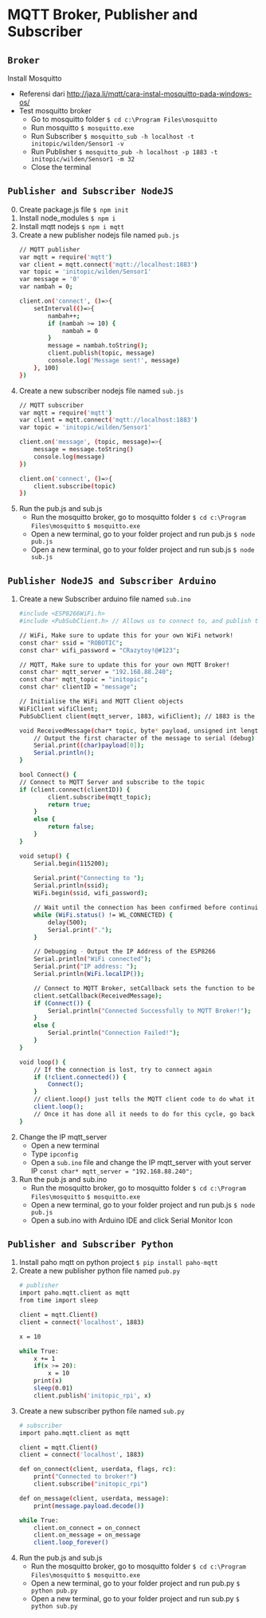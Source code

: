 # MQTT Broker, Publisher and Subscriber

## `Broker`
Install Mosquitto</br>
- Referensi dari http://jaza.li/mqtt/cara-instal-mosquitto-pada-windows-os/
- Test mosquitto broker
    - Go to mosquitto folder
        `$ cd c:\Program Files\mosquitto`
    - Run mosquitto
        `$ mosquitto.exe`
    - Run Subscriber
        `$ mosquitto_sub -h localhost -t initopic/wilden/Sensor1 -v`
    - Run Publisher
        `$ mosquitto_pub -h localhost -p 1883 -t initopic/wilden/Sensor1 -m 32`
    - Close the terminal

## `Publisher and Subscriber NodeJS`
0. Create package.js file `$ npm init`
1. Install node_modules `$ npm i`
2. Install mqtt nodejs `$ npm i mqtt`
3. Create a new publisher nodejs file named `pub.js`
    ```sh
    // MQTT publisher
    var mqtt = require('mqtt')
    var client = mqtt.connect('mqtt://localhost:1883')
    var topic = 'initopic/wilden/Sensor1'
    var message = '0'
    var nambah = 0;

    client.on('connect', ()=>{
        setInterval(()=>{
            nambah++;
            if (nambah >= 10) {
                nambah = 0
            }
            message = nambah.toString();
            client.publish(topic, message)
            console.log('Message sent!', message)
        }, 100)
    })
    ```
4. Create a new subscriber nodejs file named `sub.js`
    ```sh
    // MQTT subscriber
    var mqtt = require('mqtt')
    var client = mqtt.connect('mqtt://localhost:1883')
    var topic = 'initopic/wilden/Sensor1'

    client.on('message', (topic, message)=>{
        message = message.toString()
        console.log(message)
    })

    client.on('connect', ()=>{
        client.subscribe(topic)
    })
    ```
5. Run the pub.js and sub.js
    - Run the mosquitto broker, go to mosquitto folder
        `$ cd c:\Program Files\mosquitto`
        `$ mosquitto.exe`
    - Open a new terminal, go to your folder project and run pub.js
        `$ node pub.js`
    - Open a new terminal, go to your folder project and run sub.js
        `$ node sub.js`

## `Publisher NodeJS and Subscriber Arduino`
1. Create a new Subscriber arduino file named `sub.ino`
    ```sh
    #include <ESP8266WiFi.h>
    #include <PubSubClient.h> // Allows us to connect to, and publish to the MQTT broker

    // WiFi, Make sure to update this for your own WiFi network!
    const char* ssid = "ROBOTIC";
    const char* wifi_password = "CRazytoy!@#123";

    // MQTT, Make sure to update this for your own MQTT Broker!
    const char* mqtt_server = "192.168.88.240";
    const char* mqtt_topic = "initopic";
    const char* clientID = "message";

    // Initialise the WiFi and MQTT Client objects
    WiFiClient wifiClient;
    PubSubClient client(mqtt_server, 1883, wifiClient); // 1883 is the listener port for the Broker

    void ReceivedMessage(char* topic, byte* payload, unsigned int length) {
        // Output the first character of the message to serial (debug)
        Serial.print((char)payload[0]);
        Serial.println();
    }

    bool Connect() {
    // Connect to MQTT Server and subscribe to the topic
    if (client.connect(clientID)) {
            client.subscribe(mqtt_topic);
            return true;
        }
        else {
            return false;
        }
    }

    void setup() {
        Serial.begin(115200);
        
        Serial.print("Connecting to ");
        Serial.println(ssid);
        WiFi.begin(ssid, wifi_password);

        // Wait until the connection has been confirmed before continuing
        while (WiFi.status() != WL_CONNECTED) {
            delay(500);
            Serial.print(".");
        }

        // Debugging - Output the IP Address of the ESP8266
        Serial.println("WiFi connected");
        Serial.print("IP address: ");
        Serial.println(WiFi.localIP());

        // Connect to MQTT Broker, setCallback sets the function to be called when a message is received.
        client.setCallback(ReceivedMessage);
        if (Connect()) {
            Serial.println("Connected Successfully to MQTT Broker!");  
        }
        else {
            Serial.println("Connection Failed!");
        }
    }

    void loop() {
        // If the connection is lost, try to connect again
        if (!client.connected()) {
            Connect();
        }
        // client.loop() just tells the MQTT client code to do what it needs to do itself (i.e. check for messages, etc.)
        client.loop();
        // Once it has done all it needs to do for this cycle, go back to checking if we are still connected.
    }
    ```
2. Change the IP mqtt_server
    - Open a new terminal
    - Type `ipconfig`
    - Open a `sub.ino` file and change the IP mqtt_server with yout server IP
        `const char* mqtt_server = "192.168.88.240";`
3. Run the pub.js and sub.ino
    - Run the mosquitto broker, go to mosquitto folder
        `$ cd c:\Program Files\mosquitto`
        `$ mosquitto.exe`
    - Open a new terminal, go to your folder project and run pub.js
        `$ node pub.js`
    - Open a sub.ino with Arduino IDE and click Serial Monitor Icon

## `Publisher and Subscriber Python`
1. Install paho mqtt on python project `$ pip install paho-mqtt`
2. Create a new publisher python file named `pub.py`
    ```sh
    # publisher
    import paho.mqtt.client as mqtt
    from time import sleep

    client = mqtt.Client()
    client = connect('localhost', 1883)

    x = 10

    while True:
        x += 1
        if(x >= 20):
            x = 10
        print(x)
        sleep(0.01)
        client.publish('initopic_rpi', x)
    ```
3. Create a new subscriber python file named `sub.py`
    ```sh
    # subscriber
    import paho.mqtt.client as mqtt
    
    client = mqtt.Client()
    client = connect('localhost', 1883)

    def on_connect(client, userdata, flags, rc):
        print("Connected to broker!")
        client.subscribe("initopic_rpi")
    
    def on_message(client, userdata, message):
        print(message.payload.decode())

    while True:
        client.on_connect = on_connect
        client.on_message = on_message
        client.loop_forever()
    ```
4. Run the pub.js and sub.js
    - Run the mosquitto broker, go to mosquitto folder
        `$ cd c:\Program Files\mosquitto`
        `$ mosquitto.exe`
    - Open a new terminal, go to your folder project and run pub.py
        `$ python pub.py`
    - Open a new terminal, go to your folder project and run sub.py
        `$ python sub.py`
